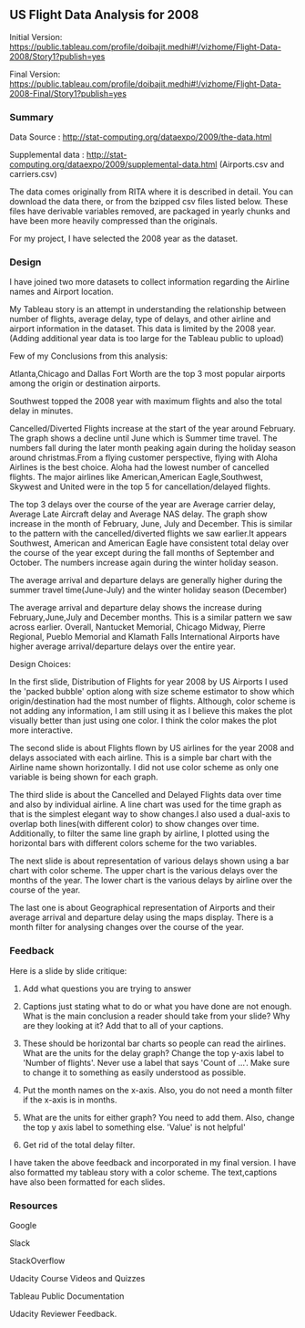 
## US Flight Data Analysis for 2008

Initial Version: https://public.tableau.com/profile/doibajit.medhi#!/vizhome/Flight-Data-2008/Story1?publish=yes

Final Version: https://public.tableau.com/profile/doibajit.medhi#!/vizhome/Flight-Data-2008-Final/Story1?publish=yes


### Summary

Data Source : http://stat-computing.org/dataexpo/2009/the-data.html

Supplemental data : http://stat-computing.org/dataexpo/2009/supplemental-data.html
                    (Airports.csv and carriers.csv)

The data comes originally from RITA where it is described in detail. You can download the data there, or from the bzipped csv files listed below. These files have derivable variables removed, are packaged in yearly chunks and have been more heavily compressed than the originals.

For my project, I have selected the 2008 year as the dataset. 


### Design

I have joined two more datasets to collect information regarding the Airline names and Airport location.

My Tableau story is an attempt in understanding the relationship between number of flights, average delay, type of delays, and other airline and airport information in the dataset. This data is limited by the 2008 year. (Adding additional year data is too large for the Tableau public to upload)

Few of my Conclusions from this analysis:

Atlanta,Chicago and Dallas Fort Worth are the top 3 most popular airports among the origin or destination airports.

Southwest topped the 2008 year with maximum flights and also the total delay in minutes.

Cancelled/Diverted Flights increase at the start of the year around February. The graph shows a decline until June which  is Summer time travel. The numbers fall during the later month peaking again during the holiday season around christmas.From a flying customer perspective, flying with Aloha Airlines is the best choice. Aloha had the lowest number of cancelled flights. The major airlines like American,American Eagle,Southwest, Skywest and United were in the top 5 for cancellation/delayed flights.

The top 3 delays over the course of the year are Average carrier delay, Average Late Aircraft delay and Average NAS delay. The graph show increase in the month of February, June, July and December. This is similar to the pattern with the cancelled/diverted flights we saw earlier.It appears Southwest, American and American Eagle have consistent total delay over the course of the year except during the fall months of September and October. The numbers increase again during the winter holiday season.

The average arrival and departure delays are generally higher during the summer travel time(June-July) and the winter holiday season (December)

The average arrival and departure delay shows the increase during February,June,July and December months. This is a similar pattern we saw across earlier. Overall, Nantucket Memorial, Chicago Midway, Pierre Regional, Pueblo Memorial and Klamath Falls International Airports have higher average arrival/departure delays over the entire year.

Design Choices:

In the first slide, Distribution of Flights for year 2008 by US Airports I used the 'packed bubble' option along with size scheme estimator to show which origin/destination had the most number of flights. Although, color scheme is not adding any information, I am still using it as I believe this makes the plot visually better than just using one color. I think the color
makes the plot more interactive. 

The second slide is about Flights flown by US airlines for the year 2008 and delays associated with each airline. This is a simple bar chart with the Airline name shown horizontally. I did not use color scheme as only one variable is being shown for each graph.

The third slide is about the Cancelled and Delayed Flights data over time and also by individual airline. A line chart was used for the time graph as that is the simplest elegant way to show changes.I also used a dual-axis to overlap both lines(with different color) to show changes over time. Additionally, to filter the same line graph by airline, I plotted using the horizontal bars with different colors scheme for the two variables.

The next slide is about representation of various delays shown using a bar chart with color scheme. The upper chart is the various delays over the months of the year. The lower chart is the various delays by airline over the course of the year.

The last one is about Geographical representation of Airports and their average arrival and departure delay using the maps display. There is a month filter for analysing changes over the course of the year. 


### Feedback

Here is a slide by slide critique:

1) Add what questions you are trying to answer

2) Captions just stating what to do or what you have done are not enough. What is the main conclusion a reader should take from   your slide? Why are they looking at it? Add that to all of your captions.

3) These should be horizontal bar charts so people can read the airlines. What are the units for the delay graph? Change the top   y-axis label to 'Number of flights'. Never use a label that says 'Count of ...'. Make sure to change it to something as easily   understood as possible.

4) Put the month names on the x-axis. Also, you do not need a month filter if the x-axis is in months.

5) What are the units for either graph? You need to add them. Also, change the top y axis label to something else. 'Value' is     not helpful'

6) Get rid of the total delay filter.


I have taken the above feedback and incorporated in my final version. I have also formatted my tableau story with a color scheme. The text,captions have also been formatted for each slides.


### Resources

Google

Slack

StackOverflow

Udacity Course Videos and Quizzes

Tableau Public Documentation

Udacity Reviewer Feedback.

